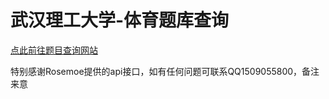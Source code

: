 # 武汉理工大学-体育题库查询

<a href="https://pe-problems.wuorbs.top" target="_blank">点此前往题目查询网站</a>

特别感谢Rosemoe提供的api接口，如有任何问题可联系QQ1509055800，备注来意
